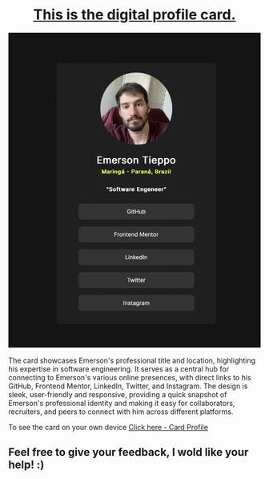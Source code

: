 <a href="https://deluxe-arithmetic-362bb7.netlify.app"><h1 align="center">This is the digital profile card.</h1></a>
<img src="assets/img/Foto-card.png"></img>

<p> The card showcases Emerson's professional title and location, highlighting his expertise in software engineering. It serves as a central hub for connecting to Emerson's various online presences, with direct links to his GitHub, Frontend Mentor, LinkedIn, Twitter, and Instagram. The design is sleek, user-friendly and responsive, providing a quick snapshot of Emerson's professional identity and making it easy for collaborators, recruiters, and peers to connect with him across different platforms.</p>

<p>To see the card on your own device <a href="https://deluxe-arithmetic-362bb7.netlify.app">Click here - Card Profile</a></p>

<h2> Feel free to give your feedback, I wold like your help! :) </h2>

